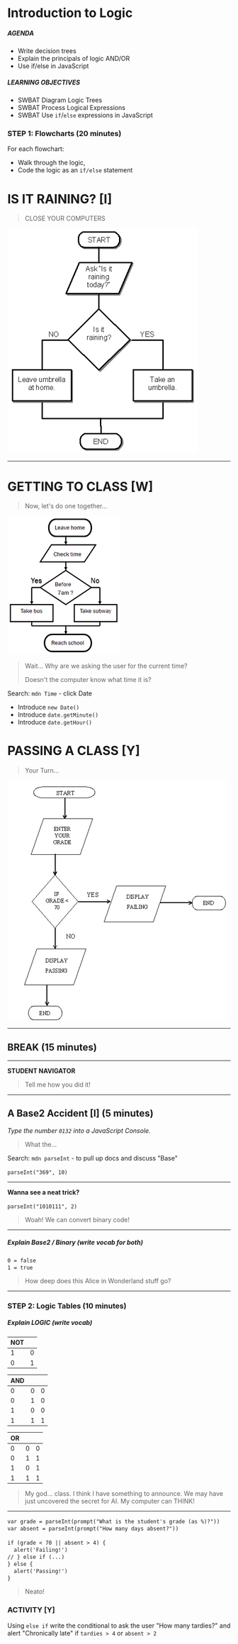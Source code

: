 # Introduction to Logic

##### AGENDA
- Write decision trees
- Explain the principals of logic AND/OR
- Use if/else in JavaScript

##### LEARNING OBJECTIVES
- SWBAT Diagram Logic Trees
- SWBAT Process Logical Expressions
- SWBAT Use `if`/`else` expressions in JavaScript

### STEP 1: Flowcharts (20 minutes)

For each flowchart:
- Walk through the logic,
- Code the logic as an `if/else` statement

# IS IT RAINING? [I]
> CLOSE YOUR COMPUTERS

![Raining Flowchart](images/flowchart0.gif)

---

# GETTING TO CLASS [W]
> Now, let's do one together...

![](images/flowchart1.gif)

> Wait... Why are we asking the user for the current time?
>
> Doesn't the computer know what time it is?

Search: `mdn Time` - click Date

- Introduce `new Date()`
- Introduce `date.getMinute()`
- Introduce `date.getHour()`

# PASSING A CLASS [Y]
> Your Turn...

![](images/flowchart2.jpg)

---

## BREAK (15 minutes)

---

**STUDENT NAVIGATOR**
> Tell me how you did it!

---

## A Base2 Accident [I] (5 minutes)

*Type the number `0132` into a JavaScript Console.*
> What the...

Search: `mdn parseInt` - to pull up docs and discuss "Base"

`parseInt("369", 10)`

---

**Wanna see a neat trick?**

`parseInt("1010111", 2)`

> Woah!  We can convert binary code!

---

##### Explain Base2 / Binary  (write vocab for both)

```
0 = false
1 = true
```

> How deep does this Alice in Wonderland stuff go?

---

### STEP 2: Logic Tables (10 minutes)

##### Explain LOGIC  (write vocab)

| NOT | |
|-----|-|
| 1 | 0 |
| 0 | 1 |

| AND   | | |
|-------|-|-|
| 0 | 0 | 0 |
| 0 | 1 | 0 |
| 1 | 0 | 0 |
| 1 | 1 | 1 |

| OR    | | |
|-------|-|-|
| 0 | 0 | 0 |
| 0 | 1 | 1 |
| 1 | 0 | 1 |
| 1 | 1 | 1 |

> My god... class.  I think I have something to announce.  We may have just uncovered the secret for AI.  My computer can THINK!

---

```
var grade = parseInt(prompt("What is the student's grade (as %)?"))
var absent = parseInt(prompt("How many days absent?"))

if (grade < 70 || absent > 4) {
  alert('Failing!')
// } else if (...)
} else {
  alert('Passing!')
}
```
> Neato!

### ACTIVITY [Y]

Using `else if` write the conditional to ask the user "How many tardies?" and alert "Chronically late" if `tardies > 4` or `absent > 2`
